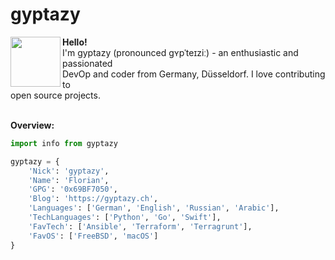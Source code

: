 # gyptazy
<img align="left" width="80" height="80" src="https://gyptazy.ch/wp-content/uploads/2022/03/4150400.png"> <b>Hello!</b><br>
I'm gyptazy (pronounced ɡʏpˈ​​t​eɪzi​ː​) - an enthusiastic and passionated <br>DevOp and coder from Germany, Düsseldorf. I love contributing to <br>open source projects.<br><br>

**Overview:**
```Python
import info from gyptazy

gyptazy = {
    'Nick': 'gyptazy',
    'Name': 'Florian',
    'GPG': '0x69BF7050',
    'Blog': 'https://gyptazy.ch',
    'Languages': ['German', 'English', 'Russian', 'Arabic'],
    'TechLanguages': ['Python', 'Go', 'Swift'],
    'FavTech': ['Ansible', 'Terraform', 'Terragrunt'],
    'FavOS': ['FreeBSD', 'macOS']
}
```
